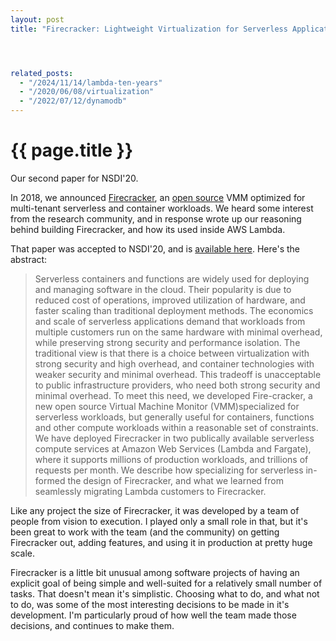```yaml
---
layout: post
title: "Firecracker: Lightweight Virtualization for Serverless Applications"




related_posts:
  - "/2024/11/14/lambda-ten-years"
  - "/2020/06/08/virtualization"
  - "/2022/07/12/dynamodb"
---
```

{{ page.title }}
================

<p class="meta">Our second paper for NSDI'20.</p>

In 2018, we announced [Firecracker](https://firecracker-microvm.github.io/), an [open source](https://github.com/firecracker-microvm/firecracker) VMM optimized for multi-tenant serverless and container workloads. We heard some interest from the research community, and in response wrote up our reasoning behind building Firecracker, and how its used inside AWS Lambda.

That paper was accepted to NSDI'20, and is [available here](https://www.amazon.science/publications/firecracker-lightweight-virtualization-for-serverless-applications). Here's the abstract:

> Serverless containers and functions are widely used for deploying and managing software in the cloud. Their popularity is due to reduced cost of operations, improved utilization of hardware, and faster scaling than traditional deployment methods. The economics and scale of serverless applications demand that workloads from multiple customers run on the same hardware with minimal overhead, while preserving strong security and performance isolation. The traditional view is that there is a choice between virtualization with strong security and high overhead, and container technologies with weaker security and minimal overhead. This tradeoff is unacceptable to public infrastructure providers, who need both strong security and minimal overhead. To meet this need, we developed Fire-cracker, a new open source Virtual Machine Monitor (VMM)specialized for serverless workloads, but generally useful for containers, functions and other compute workloads within a reasonable set of constraints. We have deployed Firecracker in two publically available serverless compute services at Amazon Web Services (Lambda and Fargate), where it supports millions of production workloads, and trillions of requests per month. We describe how specializing for serverless in-formed the design of Firecracker, and what we learned from seamlessly migrating Lambda customers to Firecracker.

Like any project the size of Firecracker, it was developed by a team of people from vision to execution. I played only a small role in that, but it's been great to work with the team (and the community) on getting Firecracker out, adding features, and using it in production at pretty huge scale.

Firecracker is a little bit unusual among software projects of having an explicit goal of being simple and well-suited for a relatively small number of tasks. That doesn't mean it's simplistic. Choosing what to do, and what not to do, was some of the most interesting decisions to be made in it's development. I'm particularly proud of how well the team made those decisions, and continues to make them.
